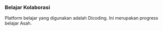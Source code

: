 ### Belajar Kolaborasi
Platform belajar yang digunakan adalah Dicoding.
Ini merupakan progress belajar Asah.
